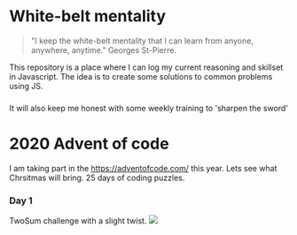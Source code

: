# White-belt mentality
> "I keep the white-belt mentality that I can learn from anyone, anywhere, anytime." 
> Georges St-Pierre.

This repository is a place where I can log my current reasoning and skillset in Javascript.
The idea is to create some solutions to common problems using JS.

###
It will also keep me honest with some weekly training to 'sharpen the sword'


# 2020 Advent of code

I am taking part in the https://adventofcode.com/ this year. Lets see what Chrsitmas will bring. 
25 days of coding puzzles.

### Day 1 
TwoSum challenge with a slight twist.
![](https://i.ibb.co/MBSmqRm/Screenshot-2020-12-01-at-08-42-53.png)
